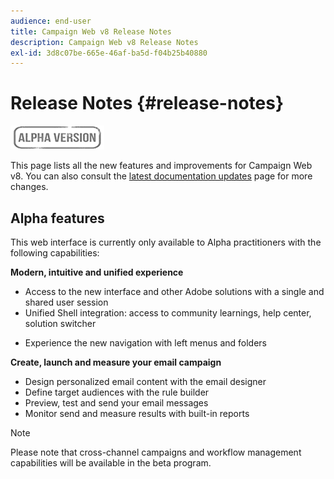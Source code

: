 ```yaml
---
audience: end-user
title: Campaign Web v8 Release Notes
description: Campaign Web v8 Release Notes
exl-id: 3d8c07be-665e-46af-ba5d-f04b25b40880
---
```

# Release Notes {#release-notes}

![](../assets/do-not-localize/badge.png)

This page lists all the new features and improvements for Campaign Web v8. You can also consult the [latest documentation updates](documentation-updates.md) page for more changes.



## Alpha features

This web interface is currently only available to Alpha practitioners with the following capabilities:

**Modern, intuitive and unified experience**

* Access to the new interface and other Adobe solutions with a single and shared user session
* Unified Shell integration: access to community learnings, help center, solution switcher
<!--
No search and pulse notifications in Alpha
-->
* Experience the new navigation with left menus and folders

**Create, launch and measure your email campaign**

* Design personalized email content with the email designer
* Define target audiences with the rule builder
* Preview, test and send your email messages
* Monitor send and measure results with built-in reports 

<!--
add info somewhere to remind users that
* they still have access to their console (+ link to v8 console doc)
* they keep their existing data (example: will be able to use their existing delivery templates to create deliveries)
-->

>[!NOTE]
>
>Please note that cross-channel campaigns and workflow management capabilities will be available in the beta program. 
